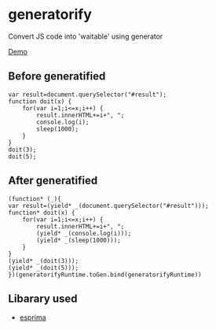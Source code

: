 # generatorify

Convert JS code into 'waitable' using generator 

[Demo](https://hoge1e3.github.io/generatorify/)

## Before generatified
~~~JS
var result=document.querySelector("#result");
function doit(x) {
    for(var i=1;i<=x;i++) {
        result.innerHTML+=i+", ";
        console.log(i);
        sleep(1000);
    }
}
doit(3);
doit(5);
~~~

## After generatified

~~~JS
(function* (_){
var result=(yield* _(document.querySelector("#result")));
function* doit(x) {
    for(var i=1;i<=x;i++) {
        result.innerHTML+=i+", ";
        (yield* _(console.log(i)));
        (yield* _(sleep(1000)));
    }
}
(yield* _(doit(3)));
(yield* _(doit(5)));
})(generatorifyRuntime.toGen.bind(generatorifyRuntime))
~~~

## Libarary used

- [esprima](https://github.com/jquery/esprima)
